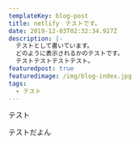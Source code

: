 ```yaml
---
templateKey: blog-post
title: netlify　テストです。
date: 2019-12-03T02:32:34.927Z
description: |-
  テストとして書いています。
  どのように表示されるかのテストです。
  テストテストテストテスト。
featuredpost: true
featuredimage: /img/blog-index.jpg
tags:
  - テスト
---
```

テスト

テストだよん
